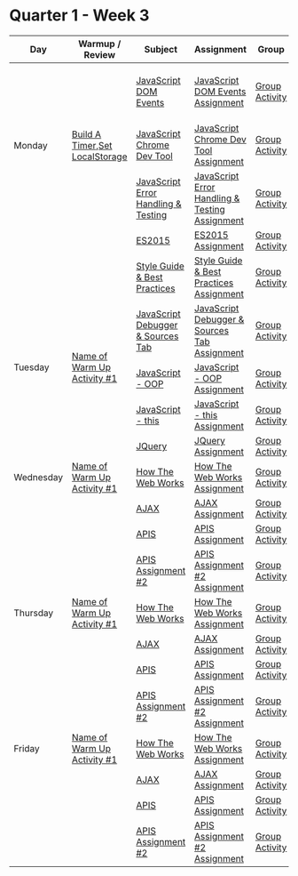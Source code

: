 # Quarter 1 - Week 3

<table style="width: 100%">
  <thead>
    <tr>
      <th>Day</th>
      <th>Warmup / Review</th>
      <th>Subject</th>
      <th>Assignment</th>
      <th>Group</th>
      <th>Activity #1</th>
      <th>Activity #2</th>
      <th>Stretch</th>
      <th>Supplemental #1</th>
      <th>Supplemental #2</th>
      <th>Supplemental #3</th>
    </tr>
  </thead>
  <tbody>
      <tr>
      <td rowspan="4">Monday</td>
      <td rowspan="4"><a href="#">Build A Timer</a>,<a href="#">Set LocalStorage</a>
      </td>
      <tr>
      <td><a href="#">JavaScript DOM Events</a>
      </td>
      <td><a href="#">JavaScript DOM Events Assignment</a>
      </td>
          </td>
        <td><a href="#">Group Activity</a>
      </td>
      <td><a href="#">Meme Generator</a></td>
      <td><a href="#">Memory Game</a></td>
      <td><a href="#">JS Calculator</a>
      </td>
      <td><a href="https://developer.mozilla.org/en-US/docs/Learn/JavaScript/Building_blocks/Events">MDN Event Listeners</a>
      </td>
      <td><a href="https://www.freecodecamp.org/news/javascript-addeventlistener-example-code/">Event Listeners FreeCodeCamp</a>
      </td>
      <td><a href="https://eloquentjavascript.net/15_event.html">Handling Events - Chapter 15 - Eloquent JavaScript</a>
      </td>
      </tr>
      <tr>
      <td><a href="#">JavaScript Chrome Dev Tool</a>
      </td>
      <td><a href="#">JavaScript Chrome Dev Tool Assignment</a>
      </td>
        <td><a href="#">Group Activity</a>
      </td>
      <td><a href="#">Activity #1</a></td>
      <td><a href="#">Activity #2</a></td>
      <td><a href="#">JS Calculator</a>
      </td>
      <td><a href="#">Supplemental Link #1</a>
      </td>
      <td><a href="#">Supplemental Link #2</a>
      </td>
      <td><a href="#">Supplemental Link #3</a>
      </td>
      <tr>
        <td><a href="#">JavaScript Error Handling & Testing</a>
        </td>
        <td><a href="#">JavaScript Error Handling & Testing Assignment</a>
        </td>
          <td><a href="#">Group Activity</a>
        </td>
        <td><a href="#">Activity #1</a></td>
        <td><a href="#">Activity #2</a></td>
        <td><a href="#">JS Calculator</a>
        </td>
        <td><a href="#">Supplemental Link #1</a>
        </td>
        <td><a href="#">Supplemental Link #2</a>
        </td>
        <td><a href="#">Supplemental Link #3</a>
        </td>
      </tr>
    <tr>
    <td></td>
    <td></td>
      <td><a href="#">ES2015</a>
      </td>
      <td><a href="#">ES2015 Assignment</a>
      </td>
        <td><a href="#">Group Activity</a>
      </td>
      <td><a href="#">Activity #1</a></td>
      <td><a href="#">Activity #2</a></td>
      <td><a href="#">JS Calculator</a>
      </td>
      <td><a href="#">Supplemental Link #1</a>
      </td>
      <td><a href="#">Supplemental Link #2</a>
      </td>
      <td><a href="#">Supplemental Link #3</a>
      </td>
    </tr>
    <tr>
    <td></td>
    <td></td>
      <td><a href="#">Style Guide & Best Practices</a>
      </td>
      <td><a href="#">Style Guide & Best Practices Assignment</a>
      </td>
        <td><a href="#">Group Activity</a>
      </td>
      <td><a href="#">Activity #1</a></td>
      <td><a href="#">Activity #2</a></td>
      <td><a href="#">JS Calculator</a>
      </td>
      <td><a href="#">Supplemental Link #1</a>
      </td>
      <td><a href="#">Supplemental Link #2</a>
      </td>
      <td><a href="#">Supplemental Link #3</a>
      </td>
    </tr>
    <tr>
      <td rowspan="3">Tuesday</td>
      <td rowspan="3"><a href="#">Name of Warm Up Activity #1</a>
      </td>
      <td><a href="#">JavaScript Debugger & Sources Tab</a>
      </td>
      <td><a href="#">JavaScript Debugger & Sources Tab Assignment</a>
      </td>
        <td><a href="#">Group Activity</a>
      </td>
      <td><a href="#">Activity #1</a></td>
      <td><a href="#">Activity #2</a></td>
      <td><a href="#">JS Calculator</a>
      </td>
      <td><a href="#">Supplemental Link #1</a>
      </td>
      <td><a href="#">Supplemental Link #2</a>
      </td>
      <td><a href="#">Supplemental Link #3</a>
      </td>
    </tr>
    <tr>
      <td><a href="#">JavaScript - OOP</a>
      </td>
      <td><a href="#">JavaScript - OOP Assignment</a>
      </td>
        <td><a href="#">Group Activity</a>
      </td>
      <td><a href="#">Activity #1</a></td>
      <td><a href="#">Activity #2</a></td>
      <td><a href="#">JS Calculator</a>
      </td>
      <td><a href="#">Supplemental Link #1</a>
      </td>
      <td><a href="#">Supplemental Link #2</a>
      </td>
      <td><a href="#">Supplemental Link #3</a>
      </td>
    </tr>
    <tr>
      <td><a href="#">JavaScript - this</a>
      </td>
      <td><a href="#">JavaScript - this Assignment</a>
      </td>
        <td><a href="#">Group Activity</a>
      </td>
      <td><a href="#">Activity #1</a></td>
      <td><a href="#">Activity #2</a></td>
      <td><a href="#">JS Calculator</a>
      </td>
      <td><a href="#">Supplemental Link #1</a>
      </td>
      <td><a href="#">Supplemental Link #2</a>
      </td>
      <td><a href="#">Supplemental Link #3</a>
      </td>
    </tr>
    <tr>
    <td></td>
    <td></td>
      <td><a href="#">JQuery</a>
      </td>
      <td><a href="#">JQuery Assignment</a>
      </td>
        <td><a href="#">Group Activity</a>
      </td>
      <td><a href="#">Activity #1</a></td>
      <td><a href="#">Activity #2</a></td>
      <td><a href="#">JS Calculator</a>
      </td>
      <td><a href="#">Supplemental Link #1</a>
      </td>
      <td><a href="#">Supplemental Link #2</a>
      </td>
      <td><a href="#">Supplemental Link #3</a>
      </td>
    </tr>
    <tr>
      <td>Wednesday</td>
      <td><a href="#">Name of Warm Up Activity #1</a>
      </td>
      <td><a href="#">How The Web Works</a>
      </td>
      <td><a href="#">How The Web Works Assignment</a>
      </td>
        <td><a href="#">Group Activity</a>
      </td>
      <td><a href="#">Activity #1</a></td>
      <td><a href="#">Activity #2</a></td>
      <td><a href="#">JS Calculator</a>
      </td>
      <td><a href="#">Supplemental Link #1</a>
      </td>
      <td><a href="#">Supplemental Link #2</a>
      </td>
      <td><a href="#">Supplemental Link #3</a>
      </td>
    </tr>
    <tr>
      <td></td>
      <td></td>
      <td><a href="#">AJAX</a>
      </td>
      <td><a href="#">AJAX Assignment</a>
      </td>
        <td><a href="#">Group Activity</a>
      </td>
      <td><a href="#">Activity #1</a></td>
      <td><a href="#">Activity #2</a></td>
      <td><a href="#">JS Calculator</a>
      </td>
      <td><a href="#">Supplemental Link #1</a>
      </td>
      <td><a href="#">Supplemental Link #2</a>
      </td>
      <td><a href="#">Supplemental Link #3</a>
      </td>
    </tr>
    <tr>
      <td></td>
      <td></td>
      <td><a href="#">APIS</a>
      </td>
      <td><a href="#">APIS Assignment</a>
      </td>
        <td><a href="#">Group Activity</a>
      </td>
      <td><a href="#">Activity #1</a></td>
      <td><a href="#">Activity #2</a></td>
      <td><a href="#">JS Calculator</a>
      </td>
      <td><a href="#">Supplemental Link #1</a>
      </td>
      <td><a href="#">Supplemental Link #2</a>
      </td>
      <td><a href="#">Supplemental Link #3</a>
      </td>
    </tr>
    <tr>
      <td></td>
      <td></td>
      <td><a href="#">APIS Assignment #2</a>
      </td>
      <td><a href="#">APIS Assignment #2 Assignment</a>
      </td>
        <td><a href="#">Group Activity</a>
      </td>
      <td><a href="#">Activity #1</a></td>
      <td><a href="#">Activity #2</a></td>
      <td><a href="#">JS Calculator</a></td>
      <td><a href="#">Supplemental Link #1</a>
      </td>
      <td><a href="#">Supplemental Link #2</a>
      </td>
      <td><a href="#">Supplemental Link #3</a>
      </td>
    </tr>
    <tr>
      <td>Thursday</td>
      <td><a href="#">Name of Warm Up Activity #1</a>
      </td>
      <td><a href="#">How The Web Works</a>
      </td>
      <td><a href="#">How The Web Works Assignment</a>
      </td>
        <td><a href="#">Group Activity</a>
      </td>
      <td><a href="#">Activity #1</a></td>
      <td><a href="#">Activity #2</a></td>
      <td><a href="#">JS Calculator</a>
      </td>
      <td><a href="#">Supplemental Link #1</a>
      </td>
      <td><a href="#">Supplemental Link #2</a>
      </td>
      <td><a href="#">Supplemental Link #3</a>
      </td>
    </tr>
    <tr>
      <td></td>
      <td></td>
      <td><a href="#">AJAX</a>
      </td>
      <td><a href="#">AJAX Assignment</a>
      </td>
        <td><a href="#">Group Activity</a>
      </td>
      <td><a href="#">Activity #1</a></td>
      <td><a href="#">Activity #2</a></td>
      <td><a href="#">JS Calculator</a>
      </td>
      <td><a href="#">Supplemental Link #1</a>
      </td>
      <td><a href="#">Supplemental Link #2</a>
      </td>
      <td><a href="#">Supplemental Link #3</a>
      </td>
    </tr>
    <tr>
      <td></td>
      <td></td>
      <td><a href="#">APIS</a>
      </td>
      <td><a href="#">APIS Assignment</a>
      </td>
        <td><a href="#">Group Activity</a>
      </td>
      <td><a href="#">Activity #1</a></td>
      <td><a href="#">Activity #2</a></td>
      <td><a href="#">JS Calculator</a>
      </td>
      <td><a href="#">Supplemental Link #1</a>
      </td>
      <td><a href="#">Supplemental Link #2</a>
      </td>
      <td><a href="#">Supplemental Link #3</a>
      </td>
    </tr>
    <tr>
      <td></td>
      <td></td>
      <td><a href="#">APIS Assignment #2</a>
      </td>
      <td><a href="#">APIS Assignment #2 Assignment</a>
      </td>
        <td><a href="#">Group Activity</a>
      </td>
      <td><a href="#">Activity #1</a></td>
      <td><a href="#">Activity #2</a></td>
      <td><a href="#">JS Calculator</a></td>
      <td><a href="#">Supplemental Link #1</a>
      </td>
      <td><a href="#">Supplemental Link #2</a>
      </td>
      <td><a href="#">Supplemental Link #3</a>
      </td>
    </tr>
    <tr>
      <td>Friday</td>
      <td><a href="#">Name of Warm Up Activity #1</a>
      </td>
      <td><a href="#">How The Web Works</a>
      </td>
      <td><a href="#">How The Web Works Assignment</a>
      </td>
        <td><a href="#">Group Activity</a>
      </td>
      <td><a href="#">Activity #1</a></td>
      <td><a href="#">Activity #2</a></td>
      <td><a href="#">JS Calculator</a>
      </td>
      <td><a href="#">Supplemental Link #1</a>
      </td>
      <td><a href="#">Supplemental Link #2</a>
      </td>
      <td><a href="#">Supplemental Link #3</a>
      </td>
    </tr>
    <tr>
      <td></td>
      <td></td>
      <td><a href="#">AJAX</a>
      </td>
      <td><a href="#">AJAX Assignment</a>
      </td>
        <td><a href="#">Group Activity</a>
      </td>
      <td><a href="#">Activity #1</a></td>
      <td><a href="#">Activity #2</a></td>
      <td><a href="#">JS Calculator</a>
      </td>
      <td><a href="#">Supplemental Link #1</a>
      </td>
      <td><a href="#">Supplemental Link #2</a>
      </td>
      <td><a href="#">Supplemental Link #3</a>
      </td>
    </tr>
    <tr>
      <td></td>
      <td></td>
      <td><a href="#">APIS</a>
      </td>
      <td><a href="#">APIS Assignment</a>
      </td>
        <td><a href="#">Group Activity</a>
      </td>
      <td><a href="#">Activity #1</a></td>
      <td><a href="#">Activity #2</a></td>
      <td><a href="#">JS Calculator</a>
      </td>
      <td><a href="#">Supplemental Link #1</a>
      </td>
      <td><a href="#">Supplemental Link #2</a>
      </td>
      <td><a href="#">Supplemental Link #3</a>
      </td>
    </tr>
    <tr>
      <td></td>
      <td></td>
      <td><a href="#">APIS Assignment #2</a>
      </td>
      <td><a href="#">APIS Assignment #2 Assignment</a>
      </td>
        <td><a href="#">Group Activity</a>
      </td>
      <td><a href="#">Activity #1</a></td>
      <td><a href="#">Activity #2</a></td>
      <td><a href="#">JS Calculator</a></td>
      <td><a href="#">Supplemental Link #1</a>
      </td>
      <td><a href="#">Supplemental Link #2</a>
      </td>
      <td><a href="#">Supplemental Link #3</a>
      </td>
    </tr>
  </tbody>
</table>
